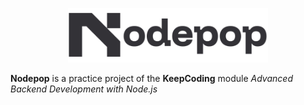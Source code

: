 <p align="center">
<img src="app-logo.svg" width="320" alt="Nodepop">
</p>

**Nodepop** is a practice project of the **KeepCoding** module _Advanced Backend Development with Node.js_
